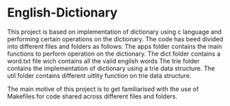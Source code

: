 # English-Dictionary

This project is based on implementation of dictionary using c language and performing certain operations on the dictionary.
The code has beed divided into different files and folders as follows:
  The apps folder contains the main functions to perform operation on the dictionary.
  The dict folder contains a word.txt file wich contains all the valid engilsh words
  The trie folder contains the implementation of dictionary using a trie data structure.
  The util folder contains different uitlity function on trie data structure.
 
The main motive of this project is to get familiarised with the use of Makefiles for code shared across different files and folders.
